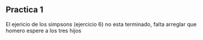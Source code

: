 ## Practica 1

El ejericio de los simpsons (ejercicio 6) no esta terminado, falta arreglar que homero espere a los tres hijos